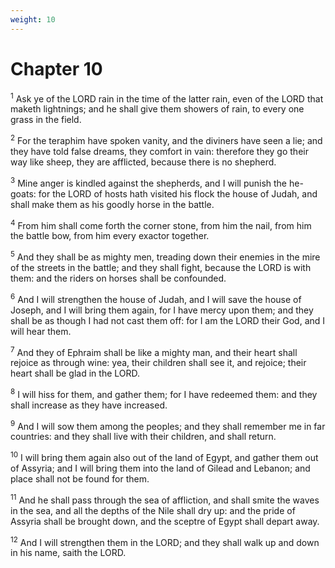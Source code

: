 ```yaml
---
weight: 10
---
```


# Chapter 10

<sup>1</sup> Ask ye of the LORD rain in the time of the latter rain, even of the LORD that maketh lightnings; and he shall give them showers of rain, to every one grass in the field. 

<sup>2</sup> For the teraphim have spoken vanity, and the diviners have seen a lie; and they have told false dreams, they comfort in vain: therefore they go their way like sheep, they are afflicted, because there is no shepherd. 

<sup>3</sup> Mine anger is kindled against the shepherds, and I will punish the he-goats: for the LORD of hosts hath visited his flock the house of Judah, and shall make them as his goodly horse in the battle. 

<sup>4</sup> From him shall come forth the corner stone, from him the nail, from him the battle bow, from him every exactor together. 

<sup>5</sup> And they shall be as mighty men, treading down their enemies in the mire of the streets in the battle; and they shall fight, because the LORD is with them: and the riders on horses shall be confounded. 

<sup>6</sup> And I will strengthen the house of Judah, and I will save the house of Joseph, and I will bring them again, for I have mercy upon them; and they shall be as though I had not cast them off: for I am the LORD their God, and I will hear them. 

<sup>7</sup> And they of Ephraim shall be like a mighty man, and their heart shall rejoice as through wine: yea, their children shall see it, and rejoice; their heart shall be glad in the LORD. 

<sup>8</sup> I will hiss for them, and gather them; for I have redeemed them: and they shall increase as they have increased. 

<sup>9</sup> And I will sow them among the peoples; and they shall remember me in far countries: and they shall live with their children, and shall return. 

<sup>10</sup> I will bring them again also out of the land of Egypt, and gather them out of Assyria; and I will bring them into the land of Gilead and Lebanon; and place shall not be found for them. 

<sup>11</sup> And he shall pass through the sea of affliction, and shall smite the waves in the sea, and all the depths of the Nile shall dry up: and the pride of Assyria shall be brought down, and the sceptre of Egypt shall depart away. 

<sup>12</sup> And I will strengthen them in the LORD; and they shall walk up and down in his name, saith the LORD. 


